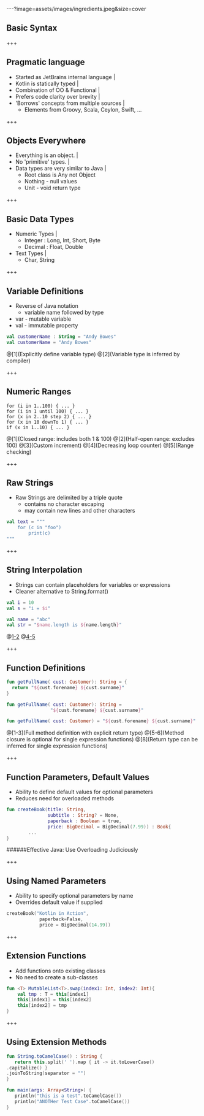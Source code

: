 ---?image=assets/images/ingredients.jpeg&size=cover
## Basic Syntax

+++
## Pragmatic language
- Started as JetBrains internal language |
- Kotlin is statically typed |
- Combination of OO & Functional |
- Prefers code clarity over brevity |
- 'Borrows' concepts from multiple sources |
  - Elements from Groovy, Scala, Ceylon, Swift, ...

+++
## Objects Everywhere
- Everything is an object. |
- No 'primitive' types. |
- Data types are very similar to Java |
  - Root class is Any not Object
  - Nothing - null values
  - Unit - void return type

+++
## Basic Data Types
- Numeric Types |
  - Integer : Long, Int, Short, Byte
  - Decimal : Float, Double
- Text Types |
  - Char, String

+++
## Variable Definitions
- Reverse of Java notation
  - variable name followed by type
- var - mutable variable
- val - immutable property

``` Kotlin
val customerName : String = "Andy Bowes"
val customerName = "Andy Bowes"
```
@[1](Explicitly define variable type)
@[2](Variable type is inferred by compiler)

+++
## Numeric Ranges
```
for (i in 1..100) { ... }  
for (i in 1 until 100) { ... }
for (x in 2..10 step 2) { ... }
for (x in 10 downTo 1) { ... }
if (x in 1..10) { ... }
```
@[1](Closed range: includes both 1 & 100)
@[2](Half-open range: excludes 100)
@[3](Custom increment)
@[4](Decreasing loop counter)
@[5](Range checking)

+++
## Raw Strings
- Raw Strings are delimited by a triple quote
  - contains no character escaping
  - may contain new lines and other characters

``` Kotlin
val text = """
    for (c in "foo")
        print(c)
"""
```

+++
## String Interpolation
- Strings can contain placeholders for variables or expressions
- Cleaner alternative to String.format()

``` Kotlin
val i = 10
val s = "i = $i"

val name = "abc"
val str = "$name.length is ${name.length}"
```
@[1-2](Generates "i = 10")
@[4-5](Generates "abc.length = 3")

+++
## Function Definitions
``` Kotlin
fun getFullName( cust: Customer): String = {
  return "${cust.forename} ${cust.surname}"
}

fun getFullName( cust: Customer): String =
                "${cust.forename} ${cust.surname}"

fun getFullName( cust: Customer) = "${cust.forename} ${cust.surname}"
```
@[1-3](Full method definition with explicit return type)
@[5-6](Method closure is optional for single expression functions)
@[8](Return type can be inferred for single expression functions)

+++
## Function Parameters, Default Values
- Ability to define default values for optional parameters
- Reduces need for overloaded methods

``` Kotlin
fun createBook(title: String,
               subtitle : String? = None,
               paperback : Boolean = true,
               price: BigDecimal = BigDecimal(7.99)) : Book{
        ...
}
```
######Effective Java: Use Overloading Judiciously

+++
## Using Named Parameters
- Ability to specify optional parameters by name
- Overrides default value if supplied

``` Kotlin
createBook("Kotlin in Action",
            paperback=False,
            price = BigDecimal(14.99))
```

+++
## Extension Functions
- Add functions onto existing classes
- No need to create a sub-classes
``` Kotlin
fun <T> MutableList<T>.swap(index1: Int, index2: Int){
    val tmp : T = this[index1]
    this[index1] = this[index2]
    this[index2] = tmp
}
```

+++
## Using Extension Methods
``` Kotlin
fun String.toCamelCase() : String {
   return this.split(' ').map { it -> it.toLowerCase()
.capitalize() }
.joinToString(separator = "")
}

fun main(args: Array<String>) {
   println("this is a test".toCamelCase())
   println("ANOTHer Test Case".toCamelCase())
}
```
